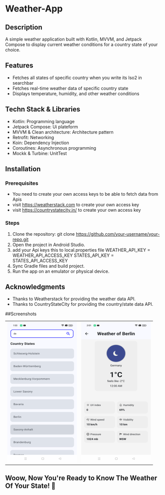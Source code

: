 # Weather-App

## Description
  A simple weather application built with Kotlin, MVVM, and Jetpack Compose to display current weather conditions for a country state of your choice.

## Features
- Fetches all states of specific country when you write its Iso2 in searchbar
- Fetches real-time weather data of specific country state
- Displays temperature, humidity, and other weather conditions

## Techn Stack & Libraries
- Kotlin: Programming language
- Jetpack Compose: Ui plateform
- MVVM & Clean architecture: Architecture pattern 
- Retrofit: Networking
- Koin: Dependency Injection
- Coroutines: Asynchronous programming
- Mockk & Turbine: UnitTest

## Installation

### Prerequisites
- You need to create your own access keys to be able to fetch data from Apis
- visit https://weatherstack.com to create your own access key
- visit https://countrystatecity.in/ to create your own access key

### Steps
1. Clone the repository:
   git clone https://github.com/your-username/your-repo.git
2. Open the project in Android Studio.
3. add your Api keys this to local.properties file
   WEATHER_API_KEY = WEATHER_API_ACCESS_KEY
   STATES_API_KEY = STATES_API_ACCESS_KEY
4. Sync Gradle files and build project.
5. Run the app on an emulator or physical device.

## Acknowledgments
- Thanks to Weatherstack for providing the weather data API.
- Thanks to CountryStateCity for providing the country/state data API.

##Screenshots
<table>
  <tr>
    <td><img src="https://github.com/shady-byte/Weather-App/blob/8b559819c55aa2cf6ca9e0afd64536d795a0a6d4/states-screenshot.png" width=223 height=450></td>
    <td><img src="https://github.com/shady-byte/Weather-App/blob/8b559819c55aa2cf6ca9e0afd64536d795a0a6d4/weather-screenshot.png" width=223 height=450></td>
  </tr>
 </table>

 
## Woow, Now You're Ready to Know The Weather Of Your State! 🚀

  
